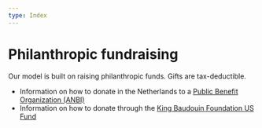 ```yaml
---
type: Index
---
```


# Philanthropic fundraising

Our model is built on raising philanthropic funds. Gifts are tax-deductible. 

* Information on how to donate in the Netherlands to a [Public Benefit Organization (ANBI)](ANBI.md)
* Information on how to donate through the [King Baudouin Foundation US Fund](King-Baudouin.md)
